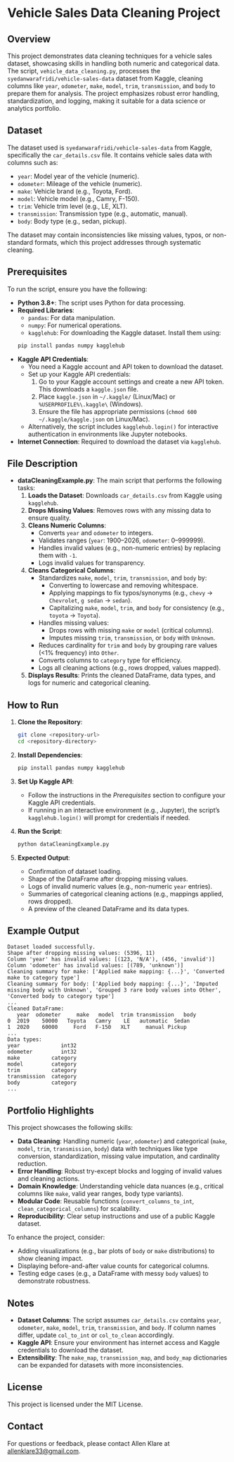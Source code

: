 # Vehicle Sales Data Cleaning Project

## Overview

This project demonstrates data cleaning techniques for a vehicle sales dataset, showcasing skills in handling both numeric and categorical data. The script, `vehicle_data_cleaning.py`, processes the `syedanwarafridi/vehicle-sales-data` dataset from Kaggle, cleaning columns like `year`, `odometer`, `make`, `model`, `trim`, `transmission`, and `body` to prepare them for analysis. The project emphasizes robust error handling, standardization, and logging, making it suitable for a data science or analytics portfolio.

## Dataset

The dataset used is `syedanwarafridi/vehicle-sales-data` from Kaggle, specifically the `car_details.csv` file. It contains vehicle sales data with columns such as:

- `year`: Model year of the vehicle (numeric).
- `odometer`: Mileage of the vehicle (numeric).
- `make`: Vehicle brand (e.g., Toyota, Ford).
- `model`: Vehicle model (e.g., Camry, F-150).
- `trim`: Vehicle trim level (e.g., LE, XLT).
- `transmission`: Transmission type (e.g., automatic, manual).
- `body`: Body type (e.g., sedan, pickup).

The dataset may contain inconsistencies like missing values, typos, or non-standard formats, which this project addresses through systematic cleaning.

## Prerequisites

To run the script, ensure you have the following:

- **Python 3.8+**: The script uses Python for data processing.
- **Required Libraries**:
  - `pandas`: For data manipulation.
  - `numpy`: For numerical operations.
  - `kagglehub`: For downloading the Kaggle dataset.
  Install them using:
  ```bash
  pip install pandas numpy kagglehub
  ```
- **Kaggle API Credentials**:
  - You need a Kaggle account and API token to download the dataset.
  - Set up your Kaggle API credentials:
    1. Go to your Kaggle account settings and create a new API token. This downloads a `kaggle.json` file.
    2. Place `kaggle.json` in `~/.kaggle/` (Linux/Mac) or `%USERPROFILE%\.kaggle\` (Windows).
    3. Ensure the file has appropriate permissions (`chmod 600 ~/.kaggle/kaggle.json` on Linux/Mac).
  - Alternatively, the script includes `kagglehub.login()` for interactive authentication in environments like Jupyter notebooks.
- **Internet Connection**: Required to download the dataset via `kagglehub`.

## File Description

- **dataCleaningExample.py**: The main script that performs the following tasks:
  1. **Loads the Dataset**: Downloads `car_details.csv` from Kaggle using `kagglehub`.
  2. **Drops Missing Values**: Removes rows with any missing data to ensure quality.
  3. **Cleans Numeric Columns**:
     - Converts `year` and `odometer` to integers.
     - Validates ranges (`year`: 1900–2026, `odometer`: 0–999999).
     - Handles invalid values (e.g., non-numeric entries) by replacing them with `-1`.
     - Logs invalid values for transparency.
  4. **Cleans Categorical Columns**:
     - Standardizes `make`, `model`, `trim`, `transmission`, and `body` by:
       - Converting to lowercase and removing whitespace.
       - Applying mappings to fix typos/synonyms (e.g., `chevy` → `Chevrolet`, `g sedan` → `sedan`).
       - Capitalizing `make`, `model`, `trim`, and `body` for consistency (e.g., `toyota` → `Toyota`).
     - Handles missing values:
       - Drops rows with missing `make` or `model` (critical columns).
       - Imputes missing `trim`, `transmission`, or `body` with `Unknown`.
     - Reduces cardinality for `trim` and `body` by grouping rare values (<1% frequency) into `Other`.
     - Converts columns to `category` type for efficiency.
     - Logs all cleaning actions (e.g., rows dropped, values mapped).
  5. **Displays Results**: Prints the cleaned DataFrame, data types, and logs for numeric and categorical cleaning.

## How to Run

1. **Clone the Repository**:
   ```bash
   git clone <repository-url>
   cd <repository-directory>
   ```

2. **Install Dependencies**:
   ```bash
   pip install pandas numpy kagglehub
   ```

3. **Set Up Kaggle API**:
   - Follow the instructions in the *Prerequisites* section to configure your Kaggle API credentials.
   - If running in an interactive environment (e.g., Jupyter), the script’s `kagglehub.login()` will prompt for credentials if needed.

4. **Run the Script**:
   ```bash
   python dataCleaningExample.py
   ```

5. **Expected Output**:
   - Confirmation of dataset loading.
   - Shape of the DataFrame after dropping missing values.
   - Logs of invalid numeric values (e.g., non-numeric `year` entries).
   - Summaries of categorical cleaning actions (e.g., mappings applied, rows dropped).
   - A preview of the cleaned DataFrame and its data types.

## Example Output

```plaintext
Dataset loaded successfully.
Shape after dropping missing values: (5396, 11)
Column 'year' has invalid values: [(123, 'N/A'), (456, 'invalid')]
Column 'odometer' has invalid values: [(789, 'unknown')]
Cleaning summary for make: ['Applied make mapping: {...}', 'Converted make to category type']
Cleaning summary for body: ['Applied body mapping: {...}', 'Imputed missing body with Unknown', 'Grouped 3 rare body values into Other', 'Converted body to category type']
...
Cleaned DataFrame:
   year  odometer     make   model  trim transmission   body
0  2019    50000   Toyota   Camry    LE   automatic  Sedan
1  2020    60000     Ford   F-150   XLT     manual Pickup
...
Data types:
year             int32
odometer         int32
make          category
model         category
trim          category
transmission  category
body          category
...
```

## Portfolio Highlights

This project showcases the following skills:

- **Data Cleaning**: Handling numeric (`year`, `odometer`) and categorical (`make`, `model`, `trim`, `transmission`, `body`) data with techniques like type conversion, standardization, missing value imputation, and cardinality reduction.
- **Error Handling**: Robust try-except blocks and logging of invalid values and cleaning actions.
- **Domain Knowledge**: Understanding vehicle data nuances (e.g., critical columns like `make`, valid year ranges, body type variants).
- **Modular Code**: Reusable functions (`convert_columns_to_int`, `clean_categorical_columns`) for scalability.
- **Reproducibility**: Clear setup instructions and use of a public Kaggle dataset.

To enhance the project, consider:
- Adding visualizations (e.g., bar plots of `body` or `make` distributions) to show cleaning impact.
- Displaying before-and-after value counts for categorical columns.
- Testing edge cases (e.g., a DataFrame with messy `body` values) to demonstrate robustness.

## Notes

- **Dataset Columns**: The script assumes `car_details.csv` contains `year`, `odometer`, `make`, `model`, `trim`, `transmission`, and `body`. If column names differ, update `col_to_int` or `col_to_clean` accordingly.
- **Kaggle API**: Ensure your environment has internet access and Kaggle credentials to download the dataset.
- **Extensibility**: The `make_map`, `transmission_map`, and `body_map` dictionaries can be expanded for datasets with more inconsistencies.

## License

This project is licensed under the MIT License.

## Contact

For questions or feedback, please contact Allen Klare at allenklare33@gmail.com.
